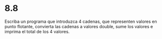 # 8.8

Escriba un programa que introduzca 4 cadenas, que representen valores en punto flotante, convierta las cadenas a valores double, sume los valores e imprima el total de los 4 valores.
